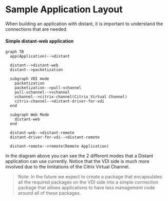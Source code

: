 # Sample Application Layout

When building an application with distant, it is important to understand the connections that are needed.

#### Simple distant-web application

```mermaid
graph TB
  app(Application)-->distant

  distant-->distant-web
  distant-->packetization

  subgraph VDI mode
    packetization
    packetization-->pull-vchannel
    pull-vchannel-->vchannel
    vchannel-->citrix-channel(Citrix Virtual Channel)
    citrix-channel-->distant-driver-for-vdi
  end

  subgraph Web Mode
    distant-web
  end

  distant-web-->distant-remote
  distant-driver-for-vdi-->distant-remote

  distant-remote-->remote(Remote Application)

```

In the diagram above you can see the 2 different modes that a Distant application can use currently. Notice that the VDI side is much more involved due to the limitations of the Citrix Virtual Channel.

> Note: In the future we expect to create a package that encapsulates all the required packages on the VDI side into a simple connection package that allows applications to have less management code around all of these packages.
